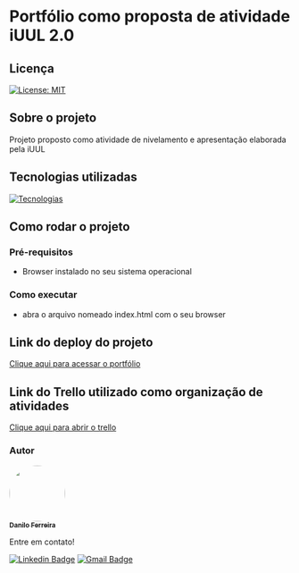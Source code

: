 # Portfólio como proposta de atividade iUUL 2.0
## Licença
[![License: MIT](https://img.shields.io/badge/License-MIT-yellow.svg)](https://github.com/danilosheen/API-PSWEBII/blob/main/LICENSE)
## Sobre o projeto
Projeto proposto como atividade de nivelamento e apresentação elaborada pela iUUL
## Tecnologias utilizadas
[![Tecnologias](https://skillicons.dev/icons?i=html,css,javascript)](https://skillicons.dev)
## Como rodar o projeto
### Pré-requisitos
- Browser instalado no seu sistema operacional
### Como executar
- abra o arquivo nomeado index.html com o seu browser

## Link do deploy do projeto

<a href="https://portfolio-vert-delta-22.vercel.app/" target="_blank">Clique aqui para acessar o portfólio</a>

## Link do Trello utilizado como organização de atividades

<a href="https://trello.com/invite/b/jTGdOuVC/ATTIc3a60d37dafbd8424b67c3891b63a9875B14B353/portfolio" target="_blank">Clique aqui para abrir o trello</a>

### Autor

<a href="https://github.com/danilosheen/">
 <img style="border-radius: 50%;" src="https://avatars.githubusercontent.com/u/49424200?v=4" target="_blank" width="100px;" alt=""/>
 <br />
 <sub><b>Danilo Ferreira</b></sub></a> <a href="https://github.com/danilosheen" title="GitHub"></a>


 Entre em contato!

[![Linkedin Badge](https://img.shields.io/badge/-Danilo-blue?style=flat-square&logo=Linkedin&logoColor=white&link=https://www.linkedin.com/in/danilo-ferreira-b56969194/)](https://www.linkedin.com/in/danilo-ferreira-b56969194/) [![Gmail Badge](https://img.shields.io/badge/-c.danilo.f.silva@gmail.com-c14438?style=flat-square&logo=Gmail&logoColor=white&link=mailto:c.danilo.f.silva@gmail.com)](mailto:c.danilo.f.silva@gmail.com)